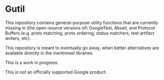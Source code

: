 # Gutil

This repository contains general-purpose utility functions that are currently 
missing in (the open-source versions of) GoogleTest, Abseil, and Protocol Buffers
(e.g. proto matching, proto ordering, status matchers, test artifact writers, etc).

This repository is meant to eventually go away, when better alternatives are
available directly in the mentioned libraries.

This is a work in progress.

This is not an officially supported Google product.


